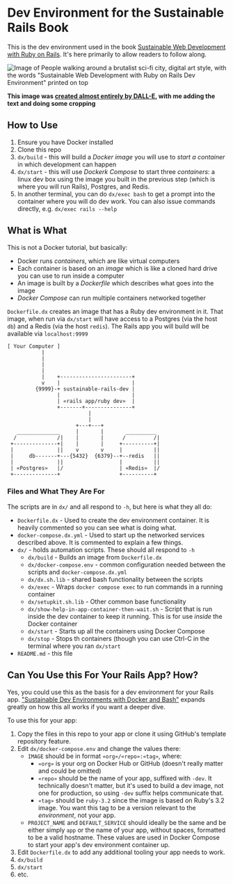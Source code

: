 # Dev Environment for the Sustainable Rails Book

This is the dev environment used in the book [Sustainable Web Development with Ruby on Rails](https://sustainable-rails.com).
It's here primarily to allow readers to follow along.

![Image of People walking around a brutalist sci-fi city, digital art style, with the words "Sustainable Web Development with
Ruby on Rails Dev Environment" printed on top](./SocialImage.jpg)

**This image was [created almost entirely by DALL-E](https://declare-ai.org/1.0.0/creative.html), with me adding the text and
doing some cropping**


## How to Use

1. Ensure you have Docker installed
1. Clone this repo
1. `dx/build` - this will build a *Docker image* you will use to *start a container* in which development can happen
1. `dx/start` - this will use *Dockerk Compose* to start three *containers*: a linux dev box using the image you built in the previous step (which is where you will run Rails), Postgres, and Redis.
1. In another terminal, you can do `dx/exec bash` to get a prompt into the container where you will do dev work.  You can also issue commands directly, e.g. `dx/exec rails --help`

## What is What

This is not a Docker tutorial, but basically:

* Docker runs *containers*, which are like virtual computers
* Each container is based on an *image* which is like a cloned hard drive you can use to run inside a computer
* An image is built by a *Dockerfile* which describes what goes into the image
* *Docker Compose* can run multiple containers networked together

`Dockerfile.dx` creates an image that has a Ruby dev environment in it.  That image, when run via `dx/start` will have access to
a Postgres (via the host `db`) and a Redis (via the host `redis`).  The Rails app you will build will be available via
`localhost:9999`

```
[ Your Computer ]
           |
           |
           |
           |
           |    +-----------------------+
           v    |                       |
         {9999}-+ sustainable-rails-dev |
                |                       |
                | «rails app/ruby dev»  |
                +-------+---------------+
                          |
                          |
                      +---+---+
   ______________     |       |       __________
  /             /|    |       |      /         /|
 +--------------+|    |       |     +----------+|
 |              ||    v       v     |          ||
 |     db-------+---{5432}  {6379}--+--redis   ||
 |              ||                  |          ||
 | «Postgres»   |/                  | «Redis»  |/
 +--------------+                   +----------+ 
```

### Files and What They Are For
The scripts are in `dx/` and all respond to `-h`, but here is what they all do:

* `Dockerfile.dx` - Used to create the dev environment container. It is heavily commented so you can see what is doing what.
* `docker-compose.dx.yml` - Used to start up the networked services described above. It is commented to explain a few things.
* `dx/` - holds automation scripts. These should all respond to `-h`
  - `dx/build` - Builds an image from `Dockerfile.dx`
  - `dx/docker-compose.env` - common configuration needed between the scripts and `docker-compose.dx.yml`
  - `dx/dx.sh.lib` - shared bash functionality between the scripts
  - `dx/exec` - Wraps `docker compose exec` to run commands in a running container
  - `dx/setupkit.sh.lib` - Other common base functionality
  - `dx/show-help-in-app-container-then-wait.sh` - Script that is run inside the dev container to keep it running. This is for use *inside* the Docker container
  - `dx/start` - Starts up all the containers using Docker Compose
  - `dx/stop` - Stops th containers (though you can use Ctrl-C in the terminal where you ran `dx/start`
* `README.md` - this file

## Can You Use this For Your Rails App? How?

Yes, you could use this as the basis for a dev environment for your Rails app.  ["Sustainable Dev Environments with Docker and Bash"](https://devbox.computer) expands greatly on how this all works if you want a deeper dive.

To use this for your app:

1. Copy the files in this repo to your app or clone it using GitHub's template repository feature.
1. Edit `dx/docker-compose.env` and change the values there:
   - `IMAGE` should be in format `«org»/«repo»:«tag»`, where:
      * `«org»` is your org on Docker Hub or GitHub (doesn't really matter and could be omitted)
      * `«repo»` should be the name of your app, suffixed with `-dev`. It technically doesn't matter, but it's used to build a dev image, not one for production, so using `-dev` suffix helps communicate that.
      * `«tag»` should be `ruby-3.2` since the image is based on Ruby's 3.2 image.  You want this tag to be a version relevant to
      the *environment*, not your app.
   - `PROJECT_NAME` and `DEFAULT_SERVICE` should ideally be the same and be either simply `app` or the name of your app, without
   spaces, formatted to be a valid hostname.  These values are used in Docker Compose to start your app's dev environment
   container up.
1. Edit `Dockerfile.dx` to add any additional tooling your app needs to work.
1. `dx/build`
1. `dx/start`
1. etc.

